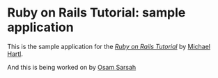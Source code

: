 # Ruby on Rails Tutorial: sample application

This is the sample application for
the [*Ruby on Rails Tutorial*](http://railstutorial.org/)
by [Michael Hartl](http://michaelhartl.com/).

And this is being worked on by [Osam Sarsah](http://facebook.com/athos)